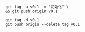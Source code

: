 ```shell
git tag -a v0.1 -m "初始化" \
&& git push origin v0.1
```

```shell
git tag -d v0.1
git push origin --delete tag v0.1
```